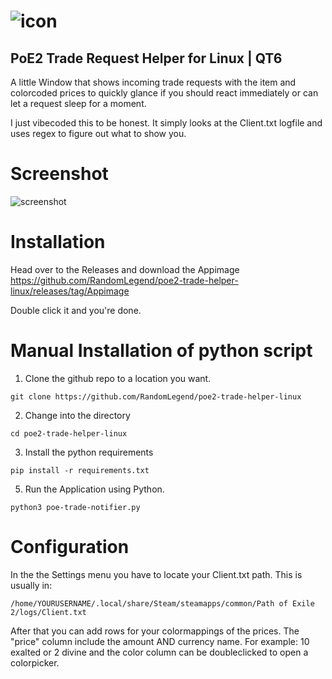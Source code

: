 # ![icon](https://github.com/user-attachments/assets/c6b454d4-dacb-4cf6-b15e-4b990c9c0313) 

## PoE2 Trade Request Helper for Linux | QT6

A little Window that shows incoming trade requests with the item and colorcoded prices to quickly glance if you should react immediately or can let a request sleep for a moment.

I just vibecoded this to be honest. It simply looks at the Client.txt logfile and uses regex to figure out what to show you.

# Screenshot
![screenshot](https://github.com/user-attachments/assets/a42e9f74-b199-431f-8112-b28f521346a1)

# Installation
Head over to the Releases and download the Appimage
https://github.com/RandomLegend/poe2-trade-helper-linux/releases/tag/Appimage

Double click it and you're done.

# Manual Installation of python script
1. Clone the github repo to a location you want.
```
git clone https://github.com/RandomLegend/poe2-trade-helper-linux
```
2. Change into the directory
```
cd poe2-trade-helper-linux
```
3. Install the python requirements
```
pip install -r requirements.txt
```

5. Run the Application using Python.
```
python3 poe-trade-notifier.py
```
# Configuration
In the the Settings menu you have to locate your Client.txt path. This is usually in:
```
/home/YOURUSERNAME/.local/share/Steam/steamapps/common/Path of Exile 2/logs/Client.txt
```

After that you can add rows for your colormappings of the prices.
The "price" column include the amount AND currency name. For example: 10 exalted or 2 divine and the color column can be doubleclicked to open a colorpicker.
